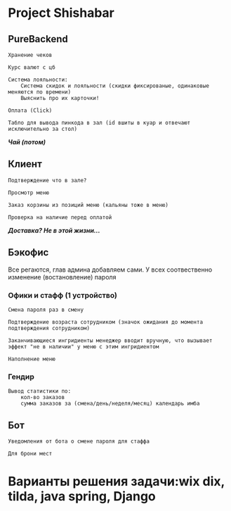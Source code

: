 # Project Shishabar

## PureBackend
    Хранение чеков

    Курс валют с цб 

    Система лояльности:
        Система скидок и лояльности (скидки фиксированые, одинаковые меняются по времени)
        Выяснить про их карточки!

    Оплата (Click)

    Табло для вывода пинкода в зал (id вшиты в куар и отвечают исключительно за стол)

***Чай (потом)***

## Клиент

    Подтверждение что в зале?

    Просмотр меню

    Заказ корзины из позиций меню (кальяны тоже в меню)
    
    Проверка на наличие перед оплатой

***Доставка? Не в этой жизни...***


## Бэкофис

Все регаются, глав админа добавляем сами. У всех соотвественно изменение (востановление) пароля

### Офики и стафф (1 устройство)

    Смена пароля раз в смену

    Подтверждение возраста сотрудником (значок ожидания до момента подтверждения сотрудником)

    Заканчивающиеся ингридиенты менеджер вводит вручную, что вызывает эффект "не в наличии" у меню с этим ингридиентом

    Наполнение меню

### Гендир 

    Вывод статистики по:
        кол-во заказов
        сумма заказов за (смена/день/неделя/месяц) календарь имба

## Бот
    
    Уведомления от бота о смене пароля для стаффа

    Для брони мест

# Варианты решения задачи:wix dix, tilda, java spring, Django